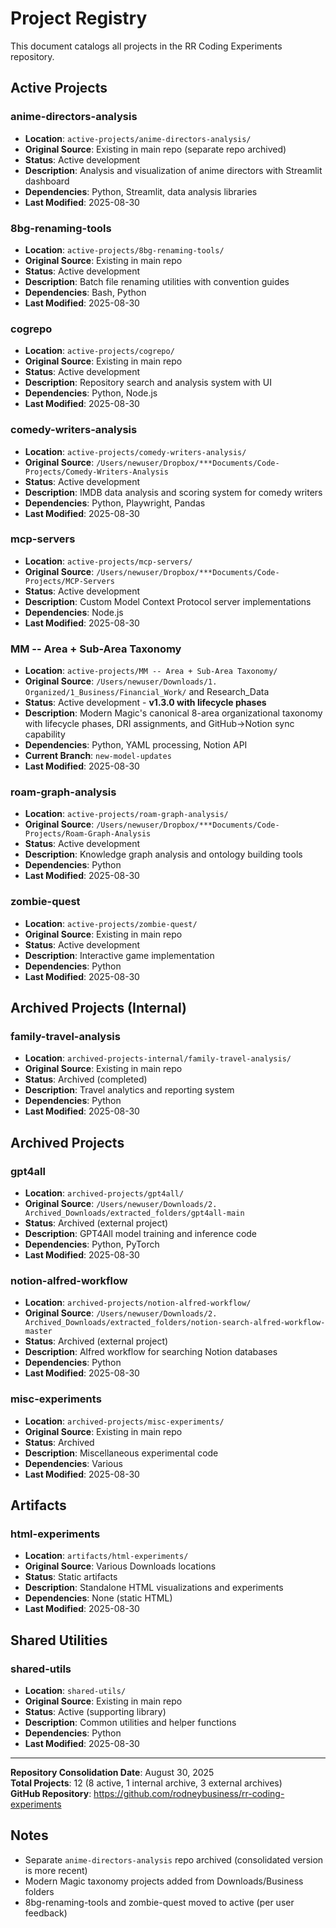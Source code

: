 # Project Registry

This document catalogs all projects in the RR Coding Experiments repository.

## Active Projects

### anime-directors-analysis
- **Location**: `active-projects/anime-directors-analysis/`
- **Original Source**: Existing in main repo (separate repo archived)
- **Status**: Active development
- **Description**: Analysis and visualization of anime directors with Streamlit dashboard
- **Dependencies**: Python, Streamlit, data analysis libraries
- **Last Modified**: 2025-08-30

### 8bg-renaming-tools
- **Location**: `active-projects/8bg-renaming-tools/`
- **Original Source**: Existing in main repo
- **Status**: Active development
- **Description**: Batch file renaming utilities with convention guides
- **Dependencies**: Bash, Python
- **Last Modified**: 2025-08-30

### cogrepo
- **Location**: `active-projects/cogrepo/`
- **Original Source**: Existing in main repo
- **Status**: Active development
- **Description**: Repository search and analysis system with UI
- **Dependencies**: Python, Node.js
- **Last Modified**: 2025-08-30

### comedy-writers-analysis
- **Location**: `active-projects/comedy-writers-analysis/`
- **Original Source**: `/Users/newuser/Dropbox/***Documents/Code-Projects/Comedy-Writers-Analysis`
- **Status**: Active development
- **Description**: IMDB data analysis and scoring system for comedy writers
- **Dependencies**: Python, Playwright, Pandas
- **Last Modified**: 2025-08-30

### mcp-servers
- **Location**: `active-projects/mcp-servers/`
- **Original Source**: `/Users/newuser/Dropbox/***Documents/Code-Projects/MCP-Servers`
- **Status**: Active development
- **Description**: Custom Model Context Protocol server implementations
- **Dependencies**: Node.js
- **Last Modified**: 2025-08-30

### MM -- Area + Sub-Area Taxonomy
- **Location**: `active-projects/MM -- Area + Sub-Area Taxonomy/`
- **Original Source**: `/Users/newuser/Downloads/1. Organized/1_Business/Financial_Work/` and Research_Data
- **Status**: Active development - **v1.3.0 with lifecycle phases**
- **Description**: Modern Magic's canonical 8-area organizational taxonomy with lifecycle phases, DRI assignments, and GitHub→Notion sync capability
- **Dependencies**: Python, YAML processing, Notion API
- **Current Branch**: `new-model-updates`
- **Last Modified**: 2025-08-30

### roam-graph-analysis
- **Location**: `active-projects/roam-graph-analysis/`
- **Original Source**: `/Users/newuser/Dropbox/***Documents/Code-Projects/Roam-Graph-Analysis`
- **Status**: Active development
- **Description**: Knowledge graph analysis and ontology building tools
- **Dependencies**: Python
- **Last Modified**: 2025-08-30

### zombie-quest
- **Location**: `active-projects/zombie-quest/`
- **Original Source**: Existing in main repo
- **Status**: Active development
- **Description**: Interactive game implementation
- **Dependencies**: Python
- **Last Modified**: 2025-08-30

## Archived Projects (Internal)

### family-travel-analysis
- **Location**: `archived-projects-internal/family-travel-analysis/`
- **Original Source**: Existing in main repo
- **Status**: Archived (completed)
- **Description**: Travel analytics and reporting system
- **Dependencies**: Python
- **Last Modified**: 2025-08-30

## Archived Projects

### gpt4all
- **Location**: `archived-projects/gpt4all/`
- **Original Source**: `/Users/newuser/Downloads/2. Archived_Downloads/extracted_folders/gpt4all-main`
- **Status**: Archived (external project)
- **Description**: GPT4All model training and inference code
- **Dependencies**: Python, PyTorch
- **Last Modified**: 2025-08-30

### notion-alfred-workflow
- **Location**: `archived-projects/notion-alfred-workflow/`
- **Original Source**: `/Users/newuser/Downloads/2. Archived_Downloads/extracted_folders/notion-search-alfred-workflow-master`
- **Status**: Archived (external project)
- **Description**: Alfred workflow for searching Notion databases
- **Dependencies**: Python
- **Last Modified**: 2025-08-30

### misc-experiments
- **Location**: `archived-projects/misc-experiments/`
- **Original Source**: Existing in main repo
- **Status**: Archived
- **Description**: Miscellaneous experimental code
- **Dependencies**: Various
- **Last Modified**: 2025-08-30

## Artifacts

### html-experiments
- **Location**: `artifacts/html-experiments/`
- **Original Source**: Various Downloads locations
- **Status**: Static artifacts
- **Description**: Standalone HTML visualizations and experiments
- **Dependencies**: None (static HTML)
- **Last Modified**: 2025-08-30

## Shared Utilities

### shared-utils
- **Location**: `shared-utils/`
- **Original Source**: Existing in main repo
- **Status**: Active (supporting library)
- **Description**: Common utilities and helper functions
- **Dependencies**: Python
- **Last Modified**: 2025-08-30

---

**Repository Consolidation Date**: August 30, 2025  
**Total Projects**: 12 (8 active, 1 internal archive, 3 external archives)  
**GitHub Repository**: https://github.com/rodneybusiness/rr-coding-experiments

## Notes
- Separate `anime-directors-analysis` repo archived (consolidated version is more recent)
- Modern Magic taxonomy projects added from Downloads/Business folders
- 8bg-renaming-tools and zombie-quest moved to active (per user feedback)